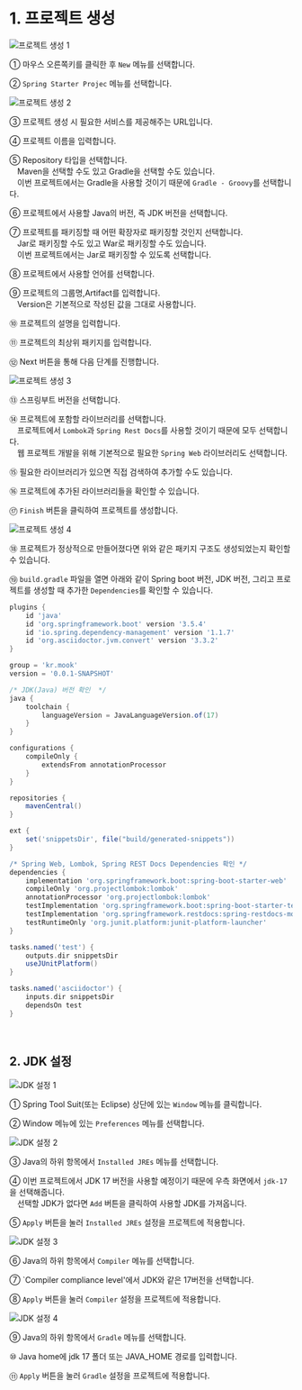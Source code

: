 # 1. 프로젝트 생성

![프로젝트 생성 1](../../images/매뉴얼/개발자매뉴얼/1.프로젝트_생성/new_project_1.png)

① 마우스 오른쪽키를 클릭한 후 `New` 메뉴를 선택합니다.

② `Spring Starter Projec` 메뉴를 선택합니다.


![프로젝트 생성 2](../../images/매뉴얼/개발자매뉴얼/1.프로젝트_생성/new_project_2.png)

③ 프로젝트 생성 시 필요한 서비스를 제공해주는 URL입니다.

④ 프로젝트 이름을 입력합니다.

⑤ Repository 타입을 선택합니다.<br/>&emsp;Maven을 선택할 수도 있고 Gradle을 선택할 수도 있습니다.<br/>&emsp;이번 프로젝트에서는 Gradle을 사용할 것이기 때문에 `Gradle - Groovy`를 선택합니다.

⑥ 프로젝트에서 사용할 Java의 버전, 즉 JDK 버전을 선택합니다.

⑦ 프로젝트를 패키징할 때 어떤 확장자로 패키징할 것인지 선택합니다.<br/>&emsp;Jar로 패키징할 수도 있고 War로 패키징할 수도 있습니다.<br/>&emsp;이번 프로젝트에서는 Jar로 패키징할 수 있도록 선택합니다.

⑧ 프로젝트에서 사용할 언어를 선택합니다.

⑨ 프로젝트의 그룹명,Artifact를 입력합니다.<br/>&emsp;Version은 기본적으로 작성된 값을 그대로 사용합니다.

⑩ 프로젝트의 설명을 입력합니다.

⑪ 프로젝트의 최상위 패키지를 입력합니다.

⑫ Next 버튼을 통해 다음 단계를 진행합니다.


![프로젝트 생성 3](../../images/매뉴얼/개발자매뉴얼/1.프로젝트_생성/new_project_3.png)

⑬ 스프링부트 버전을 선택합니다.

⑭ 프로젝트에 포함할 라이브러리를 선택합니다.<br/>&emsp;프로젝트에서 `Lombok`과 `Spring Rest Docs`를 사용할 것이기 때문에 모두 선택합니다.<br/>&emsp;웹 프로젝트 개발을 위해 기본적으로 필요한 `Spring Web` 라이브러리도 선택합니다.

⑮ 필요한 라이브러리가 있으면 직접 검색하여 추가할 수도 있습니다.

⑯ 프로젝트에 추가된 라이브러리들을 확인할 수 있습니다.

⑰ `Finish` 버튼을 클릭하여 프로젝트를 생성합니다.


![프로젝트 생성 4](../../images/매뉴얼/개발자매뉴얼/1.프로젝트_생성/new_project_4.png)

⑱ 프로젝트가 정상적으로 만들어졌다면 위와 같은 패키지 구조도 생성되었는지 확인할 수 있습니다.

⑲ `build.gradle` 파일을 열면 아래와 같이 Spring boot 버전, JDK 버전, 그리고 프로젝트를 생성할 때 추가한 `Dependencies`를 확인할 수 있습니다.

```gradle
plugins {
	id 'java'
	id 'org.springframework.boot' version '3.5.4'
	id 'io.spring.dependency-management' version '1.1.7'
	id 'org.asciidoctor.jvm.convert' version '3.3.2'
}

group = 'kr.mook'
version = '0.0.1-SNAPSHOT'

/* JDK(Java) 버전 확인  */
java {
	toolchain {
		languageVersion = JavaLanguageVersion.of(17)
	}
}

configurations {
	compileOnly {
		extendsFrom annotationProcessor
	}
}

repositories {
	mavenCentral()
}

ext {
	set('snippetsDir', file("build/generated-snippets"))
}

/* Spring Web, Lombok, Spring REST Docs Dependencies 확인 */
dependencies {
	implementation 'org.springframework.boot:spring-boot-starter-web'
	compileOnly 'org.projectlombok:lombok'
    annotationProcessor 'org.projectlombok:lombok'
	testImplementation 'org.springframework.boot:spring-boot-starter-test'
	testImplementation 'org.springframework.restdocs:spring-restdocs-mockmvc'
	testRuntimeOnly 'org.junit.platform:junit-platform-launcher'
}

tasks.named('test') {
	outputs.dir snippetsDir
	useJUnitPlatform()
}

tasks.named('asciidoctor') {
	inputs.dir snippetsDir
	dependsOn test
}
```

<br/>

## 2. JDK 설정

![JDK 설정 1](../../images/매뉴얼/개발자매뉴얼/1.프로젝트_생성/jdk_setting_1.png)

① Spring Tool Suit(또는 Eclipse) 상단에 있는 `Window` 메뉴를 클릭합니다.

② Window 메뉴에 있는 `Preferences` 메뉴를 선택합니다.

![JDK 설정 2](../../images/매뉴얼/개발자매뉴얼/1.프로젝트_생성/jdk_setting_2.png)

③ Java의 하위 항목에서 `Installed JREs` 메뉴를 선택합니다.

④ 이번 프로젝트에서 JDK 17 버전을 사용할 예정이기 때문에 우측 화면에서 `jdk-17`을 선택해줍니다.<br/>&emsp;선택할 JDK가 없다면 `Add` 버튼을 클릭하여 사용할 JDK를 가져옵니다.

⑤ `Apply` 버튼을 눌러 `Installed JREs` 설정을 프로젝트에 적용합니다.

![JDK 설정 3](../../images/매뉴얼/개발자매뉴얼/1.프로젝트_생성/jdk_setting_3.png)

⑥ Java의 하위 항목에서 `Compiler` 메뉴를 선택합니다.

⑦ `Compiler compliance level'에서 JDK와 같은 17버전을 선택합니다.

⑧ `Apply` 버튼을 눌러 `Compiler` 설정을 프로젝트에 적용합니다.

![JDK 설정 4](../../images/매뉴얼/개발자매뉴얼/1.프로젝트_생성/jdk_setting_4.png)

⑨ Java의 하위 항목에서 `Gradle` 메뉴를 선택합니다.

⑩ Java home에 jdk 17 폴더 또는 JAVA_HOME 경로를 입력합니다.

⑪ `Apply` 버튼을 눌러 `Gradle` 설정을 프로젝트에 적용합니다.